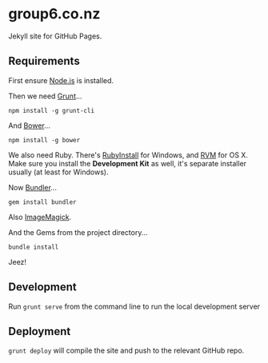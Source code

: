 group6.co.nz
============

Jekyll site for GitHub Pages.

Requirements
------------

First ensure [Node.js](http://nodejs.org/) is installed.

Then we need [Grunt](http://gruntjs.com/)...

`npm install -g grunt-cli`

And [Bower](http://bower.io/)...

`npm install -g bower`

We also need Ruby. There's [RubyInstall](http://rubyinstaller.org/) for Windows,
and [RVM](http://rvm.io/) for OS X.
Make sure you install the **Development Kit** as well, it's separate installer
usually (at least for Windows).

Now [Bundler](http://bundler.io/)...

`gem install bundler`

Also [ImageMagick](http://www.imagemagick.org/).

And the Gems from the project directory...

`bundle install`

Jeez!

Development
----------

Run `grunt serve` from the command line to run the local development server

Deployment
----------

`grunt deploy` will compile the site and push to the relevant GitHub repo.
